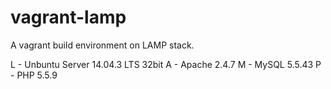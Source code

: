 # vagrant-lamp
A vagrant build environment on LAMP stack.

L - Unbuntu Server 14.04.3 LTS 32bit
A - Apache 2.4.7
M - MySQL 5.5.43
P - PHP 5.5.9
